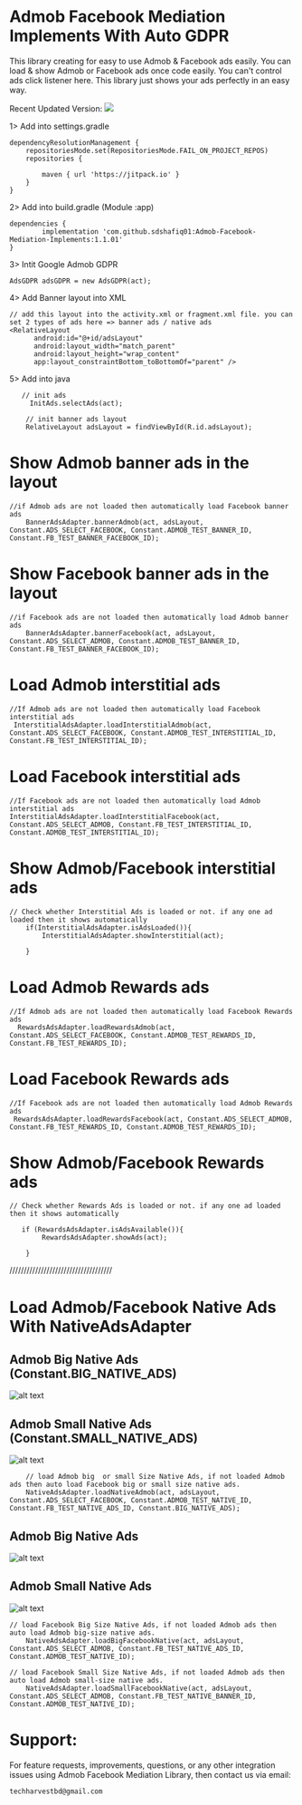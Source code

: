 ﻿# Admob Facebook Mediation Implements With Auto GDPR

This library creating for easy to use Admob & Facebook ads easily. You can load & show Admob or Facebook ads once code easily. You can't control ads click listener here. This library just shows your ads perfectly in an easy way.


Recent Updated Version: [![](https://jitpack.io/v/sdshafiq01/Admob-Facebook-Mediation-Implements.svg)](https://jitpack.io/#sdshafiq01/Admob-Facebook-Mediation-Implements)


1> Add into settings.gradle

  	dependencyResolutionManagement {
  		repositoriesMode.set(RepositoriesMode.FAIL_ON_PROJECT_REPOS)
  		repositories {
  			
  			maven { url 'https://jitpack.io' }
  		}
  	}
 
2> Add into build.gradle (Module :app)

	dependencies {
	        implementation 'com.github.sdshafiq01:Admob-Facebook-Mediation-Implements:1.1.01'
	}

3> Intit Google Admob GDPR
		
  	AdsGDPR adsGDPR = new AdsGDPR(act);

4> Add Banner layout into XML

	// add this layout into the activity.xml or fragment.xml file. you can set 2 types of ads here => banner ads / native ads
    <RelativeLayout
          android:id="@+id/adsLayout"
          android:layout_width="match_parent"
          android:layout_height="wrap_content"
          app:layout_constraintBottom_toBottomOf="parent" />

5> Add into java

       // init ads 
         InitAds.selectAds(act);
	 
        // init banner ads layout
        RelativeLayout adsLayout = findViewById(R.id.adsLayout);

# Show Admob banner ads in the layout
	
 	//if Admob ads are not loaded then automatically load Facebook banner ads
        BannerAdsAdapter.bannerAdmob(act, adsLayout, Constant.ADS_SELECT_FACEBOOK, Constant.ADMOB_TEST_BANNER_ID, Constant.FB_TEST_BANNER_FACEBOOK_ID);

# Show Facebook banner ads in the layout

	//if Facebook ads are not loaded then automatically load Admob banner ads
        BannerAdsAdapter.bannerFacebook(act, adsLayout, Constant.ADS_SELECT_ADMOB, Constant.ADMOB_TEST_BANNER_ID, Constant.FB_TEST_BANNER_FACEBOOK_ID);



# Load Admob interstitial ads
		
  	//If Admob ads are not loaded then automatically load Facebook interstitial ads
 	 InterstitialAdsAdapter.loadInterstitialAdmob(act, Constant.ADS_SELECT_FACEBOOK, Constant.ADMOB_TEST_INTERSTITIAL_ID, Constant.FB_TEST_INTERSTITIAL_ID);
        
# Load Facebook interstitial ads

	//If Facebook ads are not loaded then automatically load Admob interstitial ads
	InterstitialAdsAdapter.loadInterstitialFacebook(act, Constant.ADS_SELECT_ADMOB, Constant.FB_TEST_INTERSTITIAL_ID, Constant.ADMOB_TEST_INTERSTITIAL_ID);
       
# Show Admob/Facebook interstitial ads

	// Check whether Interstitial Ads is loaded or not. if any one ad loaded then it shows automatically
        if(InterstitialAdsAdapter.isAdsLoaded()){
            InterstitialAdsAdapter.showInterstitial(act);
	    
        }
	

# Load Admob Rewards ads
		
  	//If Admob ads are not loaded then automatically load Facebook Rewards ads
 	  RewardsAdsAdapter.loadRewardsAdmob(act, Constant.ADS_SELECT_FACEBOOK, Constant.ADMOB_TEST_REWARDS_ID, Constant.FB_TEST_REWARDS_ID);
       

        
# Load Facebook Rewards ads

	//If Facebook ads are not loaded then automatically load Admob Rewards ads
	 RewardsAdsAdapter.loadRewardsFacebook(act, Constant.ADS_SELECT_ADMOB, Constant.FB_TEST_REWARDS_ID, Constant.ADMOB_TEST_REWARDS_ID);
       
# Show Admob/Facebook Rewards ads

	// Check whether Rewards Ads is loaded or not. if any one ad loaded then it shows automatically
       
       if (RewardsAdsAdapter.isAdsAvailable()){
            RewardsAdsAdapter.showAds(act);

        }

////////////////////////////////////



# Load Admob/Facebook Native Ads With NativeAdsAdapter

## Admob Big Native Ads (Constant.BIG_NATIVE_ADS)<br>
![alt text](https://github.com/sdshafiq01/Admob-Facebook-Mediation-Implements/blob/main/images/admob-big.png?raw=true)

## Admob Small Native Ads (Constant.SMALL_NATIVE_ADS)<br>
![alt text](https://github.com/sdshafiq01/Admob-Facebook-Mediation-Implements/blob/main/images/admob-smal.png?raw=true)
    	
     	// load Admob big  or small Size Native Ads, if not loaded Admob ads then auto load Facebook big or small size native ads.
        NativeAdsAdapter.loadNativeAdmob(act, adsLayout, Constant.ADS_SELECT_FACEBOOK, Constant.ADMOB_TEST_NATIVE_ID, Constant.FB_TEST_NATIVE_ADS_ID, Constant.BIG_NATIVE_ADS);



## Admob Big Native Ads<br>
![alt text](https://github.com/sdshafiq01/Admob-Facebook-Mediation-Implements/blob/main/images/fb-big.png?raw=true)

## Admob Small Native Ads<br>
![alt text](https://github.com/sdshafiq01/Admob-Facebook-Mediation-Implements/blob/main/images/fb-small.png?raw=true)

	// load Facebook Big Size Native Ads, if not loaded Admob ads then auto load Admob big-size native ads.
        NativeAdsAdapter.loadBigFacebookNative(act, adsLayout, Constant.ADS_SELECT_ADMOB, Constant.FB_TEST_NATIVE_ADS_ID, Constant.ADMOB_TEST_NATIVE_ID);

	// load Facebook Small Size Native Ads, if not loaded Admob ads then auto load Admob small-size native ads.
        NativeAdsAdapter.loadSmallFacebookNative(act, adsLayout, Constant.ADS_SELECT_ADMOB, Constant.FB_TEST_NATIVE_BANNER_ID, Constant.ADMOB_TEST_NATIVE_ID);

# Support:
For feature requests, improvements, questions, or any other integration issues using Admob Facebook Mediation Library, 
then contact us via email: 

	techharvestbd@gmail.com
        
